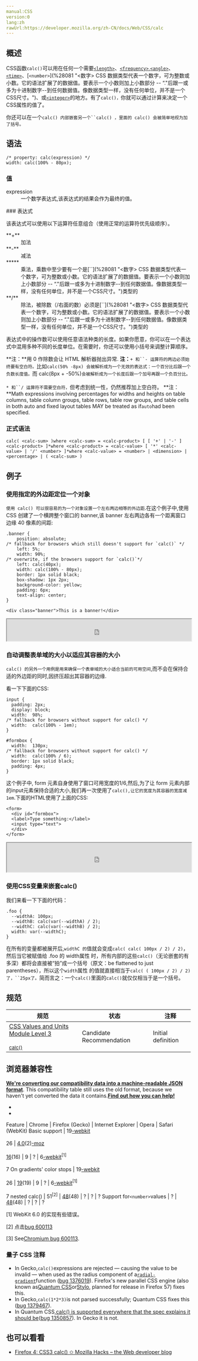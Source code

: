 ```yaml
---
manual:CSS
version:0
lang:zh
rawUrl:https://developer.mozilla.org/zh-CN/docs/Web/CSS/calc
---
```





## 概述<a name="概述"></a>


CSS函数`calc()`可以用在任何一个需要[`<length>`](%23746 "是表示距离尺寸的一种css数据格式。它由一个 <number> 后紧随一个长度单位（px，em，pt，in，mm，...）组成。和任何 CSS 尺寸一样，数字和单位之间没有空格。<number> 0之后的长度单位是可选的。")、[`<frequency>`](%27972 "<frequency> CSS数据类型表示频率维度，像一个说话声音的音调。 它由一个位<number> 紧接着是单位组成。像任何CSS维度一样，单位字面和数字之间没有空格。"),[`<angle>`](%27800 "CSS 数据类型 <angle> 用于表示角的大小，单位为度（degrees）、 百分度（gradians）、弧度（radians）或圈数（turns）。在 <gradient> 和 transform 的某些方法等场景中有所应用。")、[`<time>`](%28228 "<time> CSS 数据类型 表达了以秒（s）或毫秒（ms）为单位的时间的值。于animation、transition及相关属性中使用。")、[`<number>`](%28081 "<数字> CSS 数据类型代表一个数字，可为整数或小数。它的语法扩展了<integer>的数据值。要表示一个小数则加上小数部分 -- “."后跟一或多为十进制数字--到任何<integer>数据值。像<integer>数据类型一样，<number>没有任何单位，并不是一个CSS尺寸。")、或[`<integer>`](%28014 "The <integer> CSS data type is a special type of number that represents a whole number, whether positive or negative. Integers can be used in numerous CSS properties, such as column-count, counter-increment, grid-column, grid-row, and z-index.")的地方。有了`calc()，`你就可以通过计算来决定一个CSS属性的值了。



你还可以在一个`calc() 内部嵌套另一个``calc() ，里面的 calc() 会被简单地视为加了括号。`


## 语法<a name="语法"></a>

```
/* property: calc(expression) */
width: calc(100% - 80px);
```

### 值<a name="值"></a>
<dl><dt id=''>expression</dt><dd>一个数学表达式,该表达式的结果会作为最终的值。</dd></dl>
### 表达式<a name="表达式"></a>


该表达式可以使用以下运算符任意组合（使用正常的运算符优先级顺序）。

<dl><dt id=''>**+**</dt><dd>加法</dd><dt id=''>**-**</dt><dd>减法</dd><dt id=''>*****</dt><dd>乘法，乘数中至少要有一个是[`<number>`](%28081 "<数字> CSS 数据类型代表一个数字，可为整数或小数。它的语法扩展了<integer>的数据值。要表示一个小数则加上小数部分 -- “."后跟一或多为十进制数字--到任何<integer>数据值。像<integer>数据类型一样，<number>没有任何单位，并不是一个CSS尺寸。")类型的</dd><dt id=''>**/**</dt><dd>除法，被除数（/右面的数）必须是[`<number>`](%28081 "<数字> CSS 数据类型代表一个数字，可为整数或小数。它的语法扩展了<integer>的数据值。要表示一个小数则加上小数部分 -- “."后跟一或多为十进制数字--到任何<integer>数据值。像<integer>数据类型一样，<number>没有任何单位，并不是一个CSS尺寸。")类型的</dd></dl>

表达式中的操作数可以使用任意语法种类的长度。如果你愿意，你可以在一个表达式中混用多种不同的长度单位。在需要时，你还可以使用小括号来调整计算顺序。

**注：**用 0 作除数会让 HTML 解析器抛出异常.
**注：**`+ 和``- 运算符的两边必须始终要有空白符。`比如`calc(50% -8px) 会被解析成为一个无效的表达式：一个百分比后跟一个负数长度值。`而 calc(8px + -50%)`会被解析成为一个长度后跟一个加号再跟一个负百分比。`<br></br>`* 和``/ 运算符不需要空白符，`但考虑到统一性，仍然推荐加上空白符。
**注：**Math expressions involving percentages for widths and heights on table columns, table column groups, table rows, table row groups, and table cells in both auto and fixed layout tables MAY be treated as if`auto`had been specified.

### 正式语法<a name="正式语法"></a>

```
calc( <calc-sum> )where <calc-sum> = <calc-product> [ [ '+' | '-' ] <calc-product> ]*where <calc-product> = <calc-value> [ '*' <calc-value> | '/' <number> ]*where <calc-value> = <number> | <dimension> | <percentage> | ( <calc-sum> )
```

## 例子<a name="例子"></a>

### 使用指定的外边距定位一个对象<a name="使用指定的外边距定位一个对象"></a>


`使用 calc() 可以很容易的为一个对象设置一个左右两边相等的外边距`.在这个例子中,使用 CSS 创建了一个横跨整个窗口的 banner,该 banner 左右两边各有一个距离窗口边缘 40 像素的间距:


```
.banner {
    position: absolute;
/* fallback for browsers which still doesn't support for `calc()` */
    left: 5%;
    width: 90%;
/* overwrite, if the browsers support for `calc()`*/
    left: calc(40px);
    width: calc(100% - 80px);
    border: 1px solid black;
    box-shadow: 1px 2px;
    background-color: yellow;
    padding: 6px;
    text-align: center;
}
```

```
<div class="banner">This is a banner!</div>
```


<iframe src='https://mdn.mozillademos.org/zh-CN/docs/Web/CSS/calc$samples/使用指定的外边距定位一个对象?revision=1336274' width='100%' height='60'></iframe>



### 自动调整表单域的大小以适应其容器的大小<a name="自动调整表单域的大小以适应其容器的大小"></a>


`calc() 的另外一个用例是用来确保一个表单域的大小适合当前的可用空间`,而不会在保持合适的外边距的同时,因挤压超出其容器的边缘.



看一下下面的CSS:


```
input {
  padding: 2px;
  display: block;
  width:  98%; 
/* fallback for browsers without support for calc() */
  width:  calc(100% - 1em);  
}

#formbox {
  width:  130px; 
/* fallback for browsers without support for calc() */
  width:  calc(100% / 6);   
  border: 1px solid black;
  padding: 4px;
}
```


这个例子中, form 元素自身使用了窗口可用宽度的1/6,然后,为了让 form 元素内部的input元素保持合适的大小,我们再一次使用了`calc(),让它的宽度为其容器的宽度减1em`.下面的HTML使用了上面的CSS:


```
<form>
  <div id="formbox">
  <label>Type something:</label>
  <input type="text">
  </div>
</form>
```
<iframe src='https://mdn.mozillademos.org/zh-CN/docs/Web/CSS/calc$samples/自动调整表单域的大小以适应其容器的大小?revision=1336274' width='100%' height='80'></iframe>


### 使用CSS变量来嵌套calc()<a name="使用CSS变量来嵌套calc()"></a>


我们来看一下下面的代码：


```
.foo {
  --widthA: 100px;
  --widthB: calc(var(--widthA) / 2);
  --widthC: calc(var(--widthB) / 2);
  width: var(--widthC);
}
```


在所有的变量都被展开后,`widthC 的`值就会变成`calc( calc( 100px / 2) / 2)`，然后当它被赋值给 .foo 的 width属性 时，所有内部的这些`calc()`（无论嵌套的有多深）都将会直接被“拍”成一个括号（原文：be flattened to just parentheses），所以这个`width`属性 的值就直接相当于`calc( ( 100px / 2) / 2)了，``25px了。`简而言之：一个`calc()`里面的`calc()`就仅仅相当于是一个括号。


## 规范<a name="Specifications"></a>

**规范** | **状态** | **注释** 
 ---  |  ---  |  ---  | 
[CSS Values and Units Module Level 3<br></br><small>calc()</small>](%29308 "") | Candidate Recommendation | Initial definition 


## 浏览器兼容性<a name="浏览器兼容性"></a>


**[We&#39;re converting our compatibility data into a machine-readable JSON format](%3344 "")**. This compatibility table still uses the old format, because we haven&#39;t yet converted the data it contains.**[Find out how you can help!](%3392 "")**


* 
* 

Feature | Chrome | Firefox (Gecko) | Internet Explorer | Opera | Safari (WebKit) 
Basic support | 19[-webkit](%3568 "The name of this feature is prefixed with '-webkit' as this browser considers it experimental")<br></br>26 | [4.0](%3678 "Released on 2011-03-22.")(2)[-moz](%3568 "The name of this feature is prefixed with '-moz' as this browser considers it experimental")<br></br>[16](%4098 "Released on 2012-10-09.")(16) | 9 | ? | 6[-webkit](%3568 "The name of this feature is prefixed with '-webkit' as this browser considers it experimental")<sup>[1]</sup><br></br>7 
On gradients&#39; color stops | 19[-webkit](%3568 "The name of this feature is prefixed with '-webkit' as this browser considers it experimental")<br></br>26 | [19](%4553 "Released on 2013-02-19.")(19) | 9 | ? | 6[-webkit](%3568 "The name of this feature is prefixed with '-webkit' as this browser considers it experimental")<sup>[1]</sup><br></br>7 
nested calc() | 51<sup>[2]</sup> | [48](%4490 "Released on 2016-08-02.")(48) | ? | ? | ? 
Support for`<number>`values | ? | [48](%4490 "Released on 2016-08-02.")(48) | ? | ? | ? 






[1] WebKit 6.0 的实现有些错误。



[2] 点击[bug 600113](%29309 "")



[3] See[Chromium bug 600113](%29309 "").


### 量子 CSS 注释<a name="量子_CSS_注释"></a>

* In Gecko,`calc()`expressions are rejected — causing the value to be invalid — when used as the radius component of a[`radial-gradient`](%28140 "CSS radial-gradient() 函数创建一个<image>，用来展示由原点（渐变中心）辐射开的颜色渐变。这个方法得到的是一个CSS<gradient>数据类型的对象。")function ([bug 1376019](%29310 "FIXED: calc() expressions are rejected, in radial-gradient() radius components")). Firefox&#39;s new parallel CSS engine (also known as[Quantum CSS](%29311 "")or[Stylo](%29312 ""), planned for release in Firefox 57) fixes this.
* In Gecko,`calc(1*2*3)`is not parsed successfully; Quantum CSS fixes this ([bug 1379467](%29313 "Gecko does not parse calc(1*2*3) while stylo does")).
* In Quantum CSS,[calc() is supported everywhere that the spec explains it should be](%29308 "")([bug 1350857](%29314 "stylo: Stylo supports calc() in a bunch more places than Gecko.")). In Gecko it is not.

## 也可以看看<a name="See_also"></a>

* [Firefox 4: CSS3 calc() ✩ Mozilla Hacks – the Web developer blog](%29315 "Firefox 4: CSS3 calc() ✩ Mozilla Hacks – the Web developer blog")



